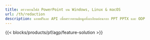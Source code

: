```yaml
---
title: ตรวจทานไฟล์ PowerPoint บน Windows, Linux & macOS
url: /th/redaction
description: แอพฟรีและ API เพื่อตรวจทานข้อมูลที่ละเอียดอ่อนจาก PPT PPTX และ ODP
---
```


{{< blocks/products/pf/agp/feature-solution >}} 

